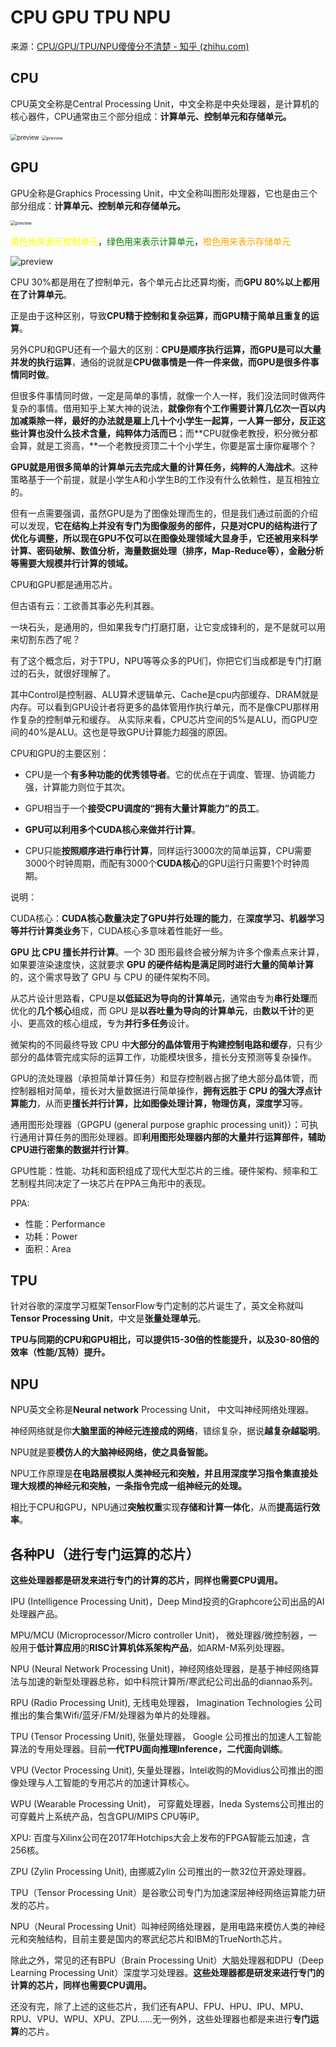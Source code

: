 # CPU GPU TPU NPU

来源：[CPU/GPU/TPU/NPU傻傻分不清楚 - 知乎 (zhihu.com)](https://zhuanlan.zhihu.com/p/101550272)

## CPU

CPU英文全称是Central Processing Unit，中文全称是中央处理器，是计算机的核心器件，CPU通常由三个部分组成：**计算单元、控制单元和存储单元。**

<img src="https://pic2.zhimg.com/v2-d65f155a80f7a1d6e6227d01c7f414a1_r.jpg" alt="preview" style="zoom: 67%;" />

<img src="https://i.loli.net/2021/08/25/MiC7gJOvsKFRN49.jpg" alt="preview" style="zoom:50%;" />

## GPU

GPU全称是Graphics Processing Unit，中文全称叫图形处理器，它也是由三个部分组成：**计算单元、控制单元和存储单元。**

<img src="https://i.loli.net/2021/08/25/db2DQwWXm7LveKg.jpg" alt="preview" style="zoom: 50%;" />

<font color="yellow">黄色用来表示控制单元</font>，<font color="green">绿色用来表示计算单元</font>，<font color="orange">橙色用来表示存储单元</font>

![preview](https://pic4.zhimg.com/v2-005d784787c6e72d75214c3cbe1ea303_r.jpg)

CPU 30%都是用在了控制单元，各个单元占比还算均衡，而**GPU 80%以上都用在了计算单元**。

正是由于这种区别，导致**CPU精于控制和复杂运算，而GPU精于简单且重复的运算**。

另外CPU和GPU还有一个最大的区别：**CPU是顺序执行运算，而GPU是可以大量并发的执行运算**，通俗的说就是**CPU做事情是一件一件来做，而GPU是很多件事情同时做**。

但很多件事情同时做，一定是简单的事情，就像一个人一样，我们没法同时做两件复杂的事情。借用知乎上某大神的说法，**就像你有个工作需要计算几亿次一百以内加减乘除一样，最好的办法就是雇上几十个小学生一起算，一人算一部分，反正这些计算也没什么技术含量，纯粹体力活而已**；而**CPU就像老教授，积分微分都会算，就是工资高，**一个老教授资顶二十个小学生，你要是富士康你雇哪个？

**GPU就是用很多简单的计算单元去完成大量的计算任务，纯粹的人海战术**。这种策略基于一个前提，就是小学生A和小学生B的工作没有什么依赖性，是互相独立的。

但有一点需要强调，虽然GPU是为了图像处理而生的，但是我们通过前面的介绍可以发现，**它在结构上并没有专门为图像服务的部件，只是对CPU的结构进行了优化与调整，所以现在GPU不仅可以在图像处理领域大显身手，它还被用来科学计算、密码破解、数值分析，海量数据处理（排序，Map-Reduce等），金融分析等需要大规模并行计算的领域。**

CPU和GPU都是通用芯片。

但古语有云：工欲善其事必先利其器。

一块石头，是通用的，但如果我专门打磨打磨，让它变成锋利的，是不是就可以用来切割东西了呢？

有了这个概念后，对于TPU，NPU等等众多的PU们，你把它们当成都是专门打磨过的石头，就很好理解了。

其中Control是控制器、ALU算术逻辑单元、Cache是cpu内部缓存、DRAM就是内存。可以看到GPU设计者将更多的晶体管用作执行单元，而不是像CPU那样用作复杂的控制单元和缓存。
从实际来看，CPU芯片空间的5%是ALU，而GPU空间的40%是ALU。这也是导致GPU计算能力超强的原因。

CPU和GPU的主要区别：

* CPU是一个**有多种功能的优秀领导者**。它的优点在于调度、管理、协调能力强，计算能力则位于其次。

* GPU相当于一个**接受CPU调度的“拥有大量计算能力”的员工**。

  

* **GPU可以利用多个CUDA核心来做并行计算**。

* CPU只能**按照顺序进行串行计算**，同样运行3000次的简单运算，CPU需要3000个时钟周期，而配有3000个**CUDA核心**的GPU运行只需要1个时钟周期。

说明：

CUDA核心：**CUDA核心数量决定了GPU并行处理的能力**，在**深度学习、机器学习等并行计算类业务**下，CUDA核心多意味着性能好一些。

**GPU 比 CPU 擅长并行计算**。一个 3D 图形最终会被分解为许多个像素点来计算，如果要渲染速度快，这就要求 **GPU 的硬件结构是满足同时进行大量的简单计算**的，这个需求导致了 GPU 与 CPU 的硬件架构不同。

从芯片设计思路看，CPU是**以低延迟为导向的计算单元**，通常由专为**串行处理**而优化的**几个核心**组成，而 GPU 是**以吞吐量为导向的计算单元**，由**数以千计**的更小、更高效的核心组成，专为**并行多任务**设计。

微架构的不同最终导致 CPU 中**大部分的晶体管用于构建控制电路和缓存**，只有少部分的晶体管完成实际的运算工作，功能模块很多，擅长分支预测等复杂操作。

GPU的流处理器（承担简单计算任务）和显存控制器占据了绝大部分晶体管，而控制器相对简单，擅长对大量数据进行简单操作，**拥有远胜于 CPU 的强大浮点计算能力**，从而更**擅长并行计算，比如图像处理计算，物理仿真，深度学习**等。

通用图形处理器（GPGPU (general purpose graphic processing unit)）：可执行通用计算任务的图形处理器。即**利用图形处理器内部的大量并行运算部件，辅助CPU进行密集的数据并行计算**。

GPU性能：性能、功耗和面积组成了现代大型芯片的三维。硬件架构、频率和工艺制程共同决定了一块芯片在PPA三角形中的表现。

PPA: 

* 性能：Performance
* 功耗：Power
* 面积：Area

## TPU 

针对谷歌的深度学习框架TensorFlow专门定制的芯片诞生了，英文全称就叫**Tensor Processing Unit**，中文是**张量处理单元**。

**TPU与同期的CPU和GPU相比，可以提供15-30倍的性能提升，以及30-80倍的效率（性能/瓦特）提升。**

## **NPU**

NPU英文全称是**Neural network** Processing Unit， 中文叫神经网络处理器。

神经网络就是你**大脑里面的神经元连接成的网络**，错综复杂，据说**越复杂越聪明**。

NPU就是要**模仿人的大脑神经网络，使之具备智能。**

NPU工作原理是**在电路层模拟人类神经元和突触，并且用深度学习指令集直接处理大规模的神经元和突触，一条指令完成一组神经元的处理。**

相比于CPU和GPU，NPU通过**突触权重**实现**存储和计算一体化**，从而**提高运行效率**。

## 各种PU（进行**专门运算**的芯片）

**这些处理器都是研发来进行专门的计算的芯片，同样也需要CPU调用。**

IPU (Intelligence Processing Unit)，Deep Mind投资的Graphcore公司出品的AI处理器产品。

MPU/MCU (Microprocessor/Micro controller Unit)， 微处理器/微控制器，一般用于**低计算应用**的**RISC计算机体系架构产品**，如ARM-M系列处理器。

NPU (Neural Network Processing Unit)，神经网络处理器，是基于神经网络算法与加速的新型处理器总称，如中科院计算所/寒武纪公司出品的diannao系列。

RPU (Radio Processing Unit), 无线电处理器， Imagination Technologies 公司推出的集合集Wifi/蓝牙/FM/处理器为单片的处理器。

TPU (Tensor Processing Unit), 张量处理器， Google 公司推出的加速人工智能算法的专用处理器。目前**一代TPU面向推理Inference，二代面向训练**。

VPU (Vector Processing Unit), 矢量处理器，Intel收购的Movidius公司推出的图像处理与人工智能的专用芯片的加速计算核心。

WPU (Wearable Processing Unit)， 可穿戴处理器，Ineda Systems公司推出的可穿戴片上系统产品，包含GPU/MIPS CPU等IP。

XPU: 百度与Xilinx公司在2017年Hotchips大会上发布的FPGA智能云加速，含256核。

ZPU (Zylin Processing Unit), 由挪威Zylin 公司推出的一款32位开源处理器。

TPU（Tensor Processing Unit）是谷歌公司专门为加速深层神经网络运算能力研发的芯片。

NPU（Neural Processing Unit）叫神经网络处理器，是用电路来模仿人类的神经元和突触结构，目前主要是国内的寒武纪芯片和IBM的TrueNorth芯片。

除此之外，常见的还有BPU（Brain Processing Unit）大脑处理器和DPU（Deep Learning Processing Unit）深度学习处理器。**这些处理器都是研发来进行专门的计算的芯片，同样也需要CPU调用。**

还没有完，除了上述的这些芯片，我们还有APU、FPU、HPU、IPU、MPU、RPU、VPU、WPU、XPU、ZPU……无一例外，这些处理器也都是来进行**专门运算**的芯片。



